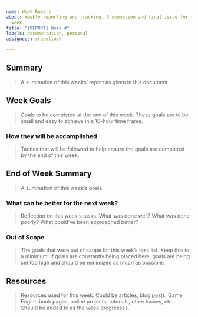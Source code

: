 ```yaml
---
name: Week Report
about: Weekly reporting and tracking. A summation and final issue for the end of a
  week.
title: "[REPORT] Week #"
labels: documentation, personal
assignees: srepollock

---
```


## Summary

> A summation of this weeks’ report as given in this document.



## Week Goals

> Goals to be completed at the end of this week. These goals are to be small and easy to achieve in a 10-hour time frame.



### How they will be accomplished

> Tactics that will be followed to help ensure the goals are completed by the end of this week.


## End of Week Summary

> A summation of this week’s goals.

### What can be better for the next week?

> Reflection on this week's tasks. What was done well? What was done poorly? What could’ve been approached better?



### Out of Scope

> The goals that were out of scope for this week’s task list. Keep this to a minimum. If goals are constantly being placed here, goals are being set too high and should be minimized as much as possible.



## Resources

> Resources used for this week. Could be articles, blog posts, Game Engine book pages, online projects, tutorials, other issues, etc… Should be added to as the week progresses.

